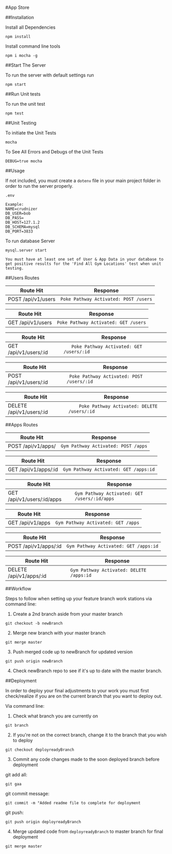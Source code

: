 #App Store

##Installation

Install all Dependencies
```
npm install
```

Install command line tools
```
npm i mocha -g
```
##Start The Server

To run the server with default settings run
```
npm start
```
##Run Unit tests

To run the unit test
```
npm test
```
##Unit Testing

To initiate the Unit Tests
```
mocha
```

To See All Errors and Debugs of the Unit Tests
```
DEBUG=true mocha
```

##Usage

If not included, you must create a ```dotenv``` file in your main project folder in order to run the server properly.
```
.env

Example:
NAME=crudnizer
DB_USER=bob
DB_PASS=
DB_HOST=127.1.2
DB_SCHEMA=mysql
DB_PORT=3833
```
To run database Server
```
mysql.server start

You must have at least one set of User & App Data in your database to get positive results for the 'Find All Gym Locations' test when unit testing.
```

##Users Routes

| Route Hit | Response |
| --- | --- |
| POST /api/v1/users | ```Poke Pathway Activated: POST /users```


| Route Hit | Response |
| --- | --- |
| GET /api/v1/users | ```Poke Pathway Activated: GET /users```


| Route Hit | Response |
| --- | --- |
| GET /api/v1/users/:id | ```	Poke Pathway Activated: GET /users/:id```


| Route Hit | Response |
| --- | --- |
| POST /api/v1/users/:id  | ```	Poke Pathway Activated: POST /users/:id```

| Route Hit | Response |
| --- | --- |
| DELETE  /api/v1/users/:id| ```	Poke Pathway Activated: DELETE /users/:id```

##Apps Routes

| Route Hit | Response |
| --- | --- |
| POST /api/v1/apps/ | ```Gym Pathway Activated: POST /apps```


| Route Hit | Response |
| --- | --- |
| GET /api/v1/apps/:id | ```Gym Pathway Activated: GET /apps:id```


| Route Hit | Response |
| --- | --- |
| GET /api/v1/users/:id/apps | ```Gym Pathway Activated: GET /users/:id/apps```


| Route Hit | Response |
| --- | --- |
| GET /api/v1/apps | ```Gym Pathway Activated: GET /apps```

| Route Hit | Response |
| --- | --- |
| POST /api/v1/apps/:id| ```Gym Pathway Activated: GET /apps:id```


| Route Hit | Response |
| --- | --- |
| DELETE /api/v1/apps/:id | ```Gym Pathway Activated: DELETE /apps:id```

##Workflow

Steps to follow when setting up your feature branch work stations via command line:

1. Create a 2nd branch aside from your master branch

  ```
  git checkout -b newBranch
  ```

2. Merge new branch with your master branch

  ```
  git merge master
  ```

3. Push merged code up to newBranch for updated version

  ```
  git push origin newBranch
  ```

4. Check newBranch repo to see if it's up to date with the master branch.  



##Deployment

In order to deploy your final adjustments to your work you must first check/realize if you are on the current branch that you want to deploy out.

Via command line:

1. Check what branch you are currently on

  ```
  git branch
  ```

2. If you're not on the correct branch, change it to the branch that you wish to deploy

  ```
  git checkout deployreadyBranch
  ```

3. Commit any code changes made to the soon deployed branch before deployment

  git add all:
  ```
  git gaa
  ```

  git commit message:
  ```
  git commit -m "Added readme file to complete for deployment
  ```

  git push:
  ```
  git push origin deployreadyBranch
  ```

4. Merge updated code from ```deployreadyBranch``` to master branch for final deployment

  ```
  git merge master
  ```
